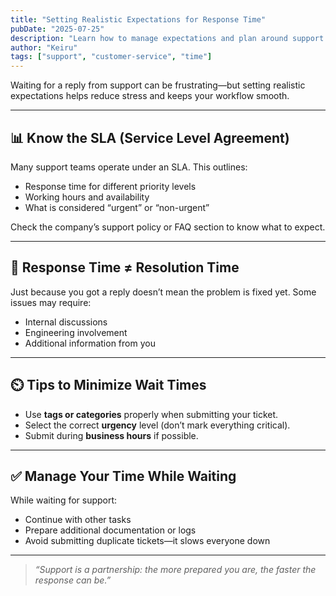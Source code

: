 ```yaml
---
title: "Setting Realistic Expectations for Response Time"
pubDate: "2025-07-25"
description: "Learn how to manage expectations and plan around support delays."
author: "Keiru"
tags: ["support", "customer-service", "time"]
---
```


Waiting for a reply from support can be frustrating—but setting realistic expectations helps reduce stress and keeps your workflow smooth.

---

## 📊 Know the SLA (Service Level Agreement)

Many support teams operate under an SLA. This outlines:

- Response time for different priority levels
- Working hours and availability
- What is considered “urgent” or “non-urgent”

Check the company’s support policy or FAQ section to know what to expect.

---

## 🔁 Response Time ≠ Resolution Time

Just because you got a reply doesn’t mean the problem is fixed yet. Some issues may require:

- Internal discussions
- Engineering involvement
- Additional information from you

---

## ⏲️ Tips to Minimize Wait Times

- Use **tags or categories** properly when submitting your ticket.
- Select the correct **urgency** level (don’t mark everything critical).
- Submit during **business hours** if possible.

---

## ✅ Manage Your Time While Waiting

While waiting for support:

- Continue with other tasks
- Prepare additional documentation or logs
- Avoid submitting duplicate tickets—it slows everyone down

---

> _“Support is a partnership: the more prepared you are, the faster the response can be.”_
